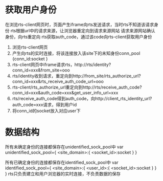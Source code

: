 获取用户身份
===========
在浏览rts-client网页时，页面产生iframe向rts发送请求，当时rts不知道该请求身份
rts根据url中的请求来源，让浏览器重定向到请求来源网站
请求来源网站确认身份，向rts重定向
rts获取auth_code，通过该code向rts-client获取用户身份

1. 浏览rts-client网页
2. 产生向rts的实时连接，将该连接放入该site下的未知身份conn_pool
{conn_id:socket
}
2. rts-client网页中iframe请求rts，http://rts/identity?conn_id=xxx&from_site=ooo
3. rts/identity收到请求，重定向到http://from_site/rts_authorize_url?conn_id=xxx&rts_receive_auth_code_url=ooo
4. rts-client/rts_authorize_url重定向到http://rts/receive_auth_code?conn_id=xxx&auth_code=xxx&get_user_info_url=xxx
5. rts/receive_auth_code得到auth_code，向http://client_rts_identity_url?auth_code=xxx请求，得到用户id
6. 将conn_id的socket放入对应user下

数据结构
=================
所有未确定身份的连接都保存在unidentified_sock_pool中
var unidentified_sock_pool={
    <site_domain>:{
        <socket_id>:socket
    }
}

所有已确定身份的连接都保存在identified_sock_pool中
var identified_sock_pool={
    <site_domain>:{
        <user_id>:{
            <socket_id>:socket
        }
    }
}
rts只负责建立和用户浏览器的实时连接，不负责数据的保存
